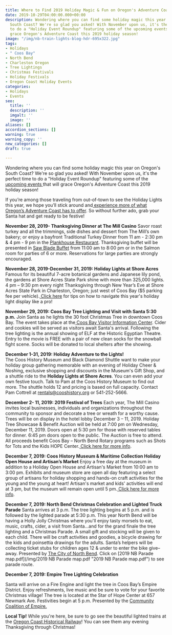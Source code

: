 ```yaml
---
title: Where to Find 2019 Holiday Magic & Fun on Oregon's Adventure Coast
date: 2019-10-29T04:00:00.000+00:00
description: Wondering where you can find some holiday magic this year on Oregon's
  South Coast? We're so glad you asked! With November upon us, it's the perfect time
  to do a "Holiday Event Roundup" featuring some of the upcoming events that will
  grace Oregon's Adventure Coast this 2019 holiday season!
image: "/img/nb-train-lights-blog-hdr-695x322.jpg"
tags:
- Holidays
- " Coos Bay"
- North Bend
- Charleston Oregon
- Tree Lightings
- Christmas Festivals
- Holiday Festivals
- Oregon Coast Holiday Events
categories:
- Holidays
- Events
seo:
  title: ''
  description: ''
  imgalt: ''
  image: ''
aliases: []
accordion_sections: []
warning: true
warning_copy: ''
new_categories: []
draft: true

---
```

Wondering where you can find some holiday magic this year on Oregon's South Coast? We're so glad you asked! With November upon us, it's the perfect time to do a "Holiday Event Roundup" featuring some of the [upcoming events ](https://www.oregonsadventurecoast.com/calendar/)that will grace Oregon's Adventure Coast this 2019 holiday season!

If you’re among those traveling from out-of-town to see the Holiday Lights this year, we hope you’ll stick around and[ experience more of what Oregon’s Adventure Coast has to offer](https://www.oregonsadventurecoast.com/blog/come-for-the-lights-stay-for-the-sights/). So without further ado, grab your Santa hat and get ready to be festive!

**November 28, 2019- Thanksgiving Dinner at The Mill Casino**
Savor roast turkey and all the trimmings, side dishes and dessert from The Mill’s own bakery; or enjoy a bayfront Traditional Turkey Dinner from 11 am - 2:30 pm & 4 pm - 9 pm in the [Plankhouse Restaurant](https://www.themillcasino.com/dining/plank-house/ ). Thanksgiving buffet will be presented in [Saw Blade Buffet](https://www.themillcasino.com/dining/plank-house/ ) from 11:00 am to 8:00 pm or in the Salmon room for parties of 6 or more. Reservations for large parties are strongly encouraged.

**November 28, 2019-December 31, 2019: Holiday Lights at Shore Acres** Famous for its beautiful 7-acre botanical gardens and Japanese lily pond, the gardens at Shore Acres State Park shine with more than 325,000 lights. 4 pm – 9:30 pm every night Thanksgiving through New Year’s Eve at Shore Acres State Park in Charleston, Oregon; just west of Coos Bay ($5 parking fee per vehicle).[ Click here](https://www.oregonsadventurecoast.com/blog/navigate-the-holiday-lights-at-shore-acres-like-a-pro/) for tips on how to navigate this year's holiday light display like a pro!

**November 29, 2019: Coos Bay Tree Lighting and Visit with Santa 5:30 p.m.**
Join Santa as he lights the 30 foot Christmas Tree in downtown Coos Bay. The event takes place at the[ Coos Bay Visitor Information Center](https://www.oregonsadventurecoast.com/contact/). Cider and cookies will be served as visitors await Santa's arrival. Following the tree lighting is the annual showing of ELF at the Historic Egyptian Theatre. Entry to the movie is FREE with a pair of new clean socks for the snowball fight scene. Socks will be donated to local shelters after the showing.

**December 1-31, 2019: Holiday Adventure to the Lights!**  
The Coos History Museum and Black Diamond Shuttle want to make your holiday group gathering memorable with an evening of Holiday Cheer & Noshing, exclusive shopping and discounts in the Museum's Gift Shop, and a shuttle ride to the **Holiday Lights at Shore Acres**. You can even add your own festive touch. Talk to Pam at the Coos History Museum to find out more. The shuttle holds 12 and pricing is based on full capacity. Contact Pam Cottrell at [rentals@cooshistory.org](mailto:rentals@cooshistory.org) or 541-252-5666.

**December 2- 11, 2019: 2019 Festival of Trees**
Each year, The Mill Casino invites local businesses, individuals and organizations throughout the community to sponsor and decorate a tree or wreath for a worthy cause. Trees will be on display in the hotel lobby December 3 – 11, 2019. Holiday Tree Showcase & Benefit Auction will be held at 7:00 pm on Wednesday, December 11, 2019. Doors open at 5:30 pm for those with reserved tables for dinner. 6:45 pm doors open to the public. The Auction is free to attend. All proceeds benefit Coos Bay – North Bend Rotary programs such as Shots for Tots and the Kids HOPE Center.[ Click here for more info](https://www.themillcasino.com/entertainment/2019-festival-of-trees/).

**December 7, 2019: Coos History Museum & Maritime Collection Holiday Open House and Artisan’s Market**
Enjoy a free day at the museum in addition to a Holiday Open House and Artisan's Market from 10:00 am to 3:00 pm. Exhibits and museum store are open all day featuring a select group of artisans for holiday shopping and hands-on craft activities for the young and the young at heart! Artisan's market and kids' activities will end at 3 pm, but the museum will remain open until 5 pm.[ Click here for more info](https://cooshistory.org/events/holiday-open-house-and-artisans-market/).

**December 7, 2019: North Bend Christmas Celebration and Lighted Truck Parade**
Santa arrives at 3 p.m. The tree lighting begins at 5 p.m. and is followed by the lighted parade at 5:30 p.m. This year North Bend will be having a Holly Jolly Christmas where you'll enjoy tasty morsels to eat, music, crafts, cider, a visit from Santa…and for the grand finale the tree lighting and a Christmas Parade. A small gift and stocking will be given to each child. There will be craft activities and goodies, a bicycle drawing for the kids and poinsettia drawings for the adults. Santa’s helpers will be collecting ticket stubs for children ages 12 & under to enter the bike give–away. Presented by [The City of North Bend](https://www.northbendoregon.us/infocenter/page/north-bend-lighted-christmas-parade-december-7-2019). Click on [2019 NB Parade map.pdf](/img/2019 NB Parade map.pdf "2019 NB Parade map.pdf") to see parade route.

**December 7, 2019: Empire Tree Lighting Celebration**

Santa will arrive on a Fire Engine and light the tree in Coos Bay’s Empire District. Enjoy refreshments, live music and be sure to vote for your favorite Christmas village! The tree is located at the Star of Hope Center at 657 Newmark Ave. Festivities begin at 5 p.m. Presented by the [Community Coalition of Empire.](https://www.facebook.com/empirecommunitycoalition/)

**Local Tip!** While you're here, be sure to go see the beautiful lighted trains at the [Oregon Coast Historical Railway](https://oregonsadventurecoast.us17.list-manage.com/track/click?u=23d20aa9dd6b1cc84d8ba12c6&id=908d5a258b&e=cad3f05a54)! You can see them any evening Thanksgiving through Christmas!